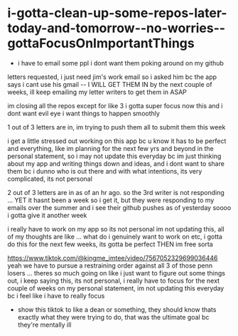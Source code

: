 # i-gotta-clean-up-some-repos-later-today-and-tomorrow--no-worries--gottaFocusOnImportantThings

* i have to email some ppl i dont want them poking around on my github

letters requested, i just need jim's work email so i asked him bc the app says i cant use his gmail -- I WILL GET THEM IN by the next couple of weeks, ill keep emailing my letter writers to get them in ASAP

im closing all the repos except for like 3 i gotta super focus now this and i dont want evil eye i want things to happen smoothly

1 out of 3 letters are in, im trying to push them all to submit them this week

i get a little stressed out working on this app bc u know it has to be perfect and everything, like im planning for the next few yrs and beyond in the personal statement, so i may not update this everyday bc im just thinking about my app and writing things down and ideas, and i dont want to share them bc i dunno who is out there and with what intentions, its very complicated, its not personal

2 out of 3 letters are in as of an hr ago. so the 3rd writer is not responding ... YET it hasnt been a week so i get it, but they were responding to my emails over the summer and i see their github pushes as of yesterday soooo i gotta give it another week

i really have to work on my app so its not personal im not updating this, all of my thoughts are like ... what do i genuinely want to work on etc, i gotta do this for the next few weeks, its gotta be perfect THEN im free sorta

https://www.tiktok.com/@kingme_imtee/video/7567052329699036446 yeah we have to pursue a restraining order against all 3 of those penn losers ... theres so much going on like i just want to figure out some things out, i keep saying this, its not personal, i really have to focus for the next couple of weeks on my personal statement, im not updating this everyday bc i feel like i have to really focus

* show this tiktok to like a dean or something, they should know thats exactly what they were trying to do, that was the ultimate goal bc they're mentally ill
